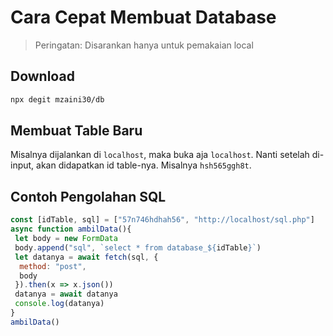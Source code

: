 # Cara Cepat Membuat Database

> Peringatan: Disarankan hanya untuk pemakaian local

## Download

```bash
npx degit mzaini30/db
```

## Membuat Table Baru

Misalnya dijalankan di `localhost`, maka buka aja `localhost`. Nanti setelah di-input, akan didapatkan id table-nya. Misalnya `hsh565ggh8t`.

## Contoh Pengolahan SQL

```javascript
const [idTable, sql] = ["57n746hdhah56", "http://localhost/sql.php"]
async function ambilData(){
 let body = new FormData
 body.append("sql", `select * from database_${idTable}`)
 let datanya = await fetch(sql, {
  method: "post",
  body
 }).then(x => x.json())
 datanya = await datanya
 console.log(datanya)
}
ambilData()
```